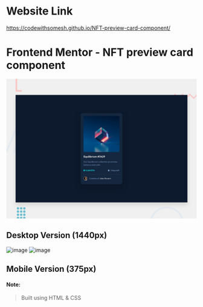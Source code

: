 #  Website Link

https://codewithsomesh.github.io/NFT-preview-card-component/

# Frontend Mentor - NFT preview card component

![Design preview for the NFT preview card component coding challenge](./design/desktop-preview.jpg)


## Desktop Version (1440px)

![image](https://user-images.githubusercontent.com/123357802/231707456-cc388f36-5ef0-4199-892f-8d938fa17b71.png)
![image](https://user-images.githubusercontent.com/123357802/231707696-188c4cba-2095-40df-9d77-7aa65e254cdf.png)

## Mobile Version (375px)


#### Note:
> Built using HTML & CSS

